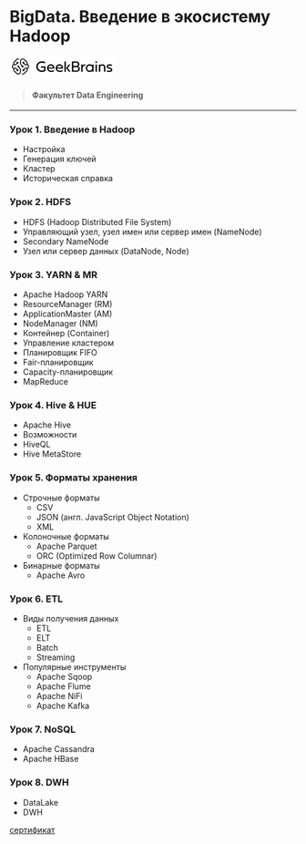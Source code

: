 # BigData. Введение в экосистему Hadoop

![](logo.png)
> #### Факультет Data Engineering
____
### Урок 1. Введение в Hadoop
* Настройка
* Генерация ключей
* Кластер
* Историческая справка

### Урок 2. HDFS
* HDFS (Hadoop Distributed File System)
* Управляющий узел, узел имен или сервер имен (NameNode)
* Secondary NameNode
* Узел или сервер данных (DataNode, Node)

### Урок 3. YARN & MR
* Apache Hadoop YARN
* ResourceManager (RM)
* ApplicationMaster (AM)
* NodeManager (NM)
* Контейнер (Container)
* Управление кластером
* Планировщик FIFO
* Fair-планировщик
* Capacity-планировщик
* MapReduce

### Урок 4. Hive & HUE
* Apache Hive
* Возможности
* HiveQL
* Hive MetaStore

### Урок 5. Форматы хранения
* Строчные форматы
    * CSV
    * JSON (англ. JavaScript Object Notation)
    * XML
* Колоночные форматы
    * Apache Parquet
    * ORC (Optimized Row Columnar)
* Бинарные форматы
    * Apache Avro

### Урок 6. ETL
* Виды получения данных
    * ETL
    * ELT
    * Batch
    * Streaming
* Популярные инструменты
    * Apache Sqoop
    * Apache Flume
    * Apache NiFi
    * Apache Kafka

### Урок 7. NoSQL
* Apache Cassandra
* Apache HВase

### Урок 8. DWH
* DataLake
* DWH

[сертификат](https://gb.ru/go/blAy-e)
